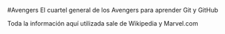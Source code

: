 #Avengers
El cuartel general de los Avengers para aprender Git y GitHub

Toda la información aquí utilizada sale de Wikipedia y Marvel.com
